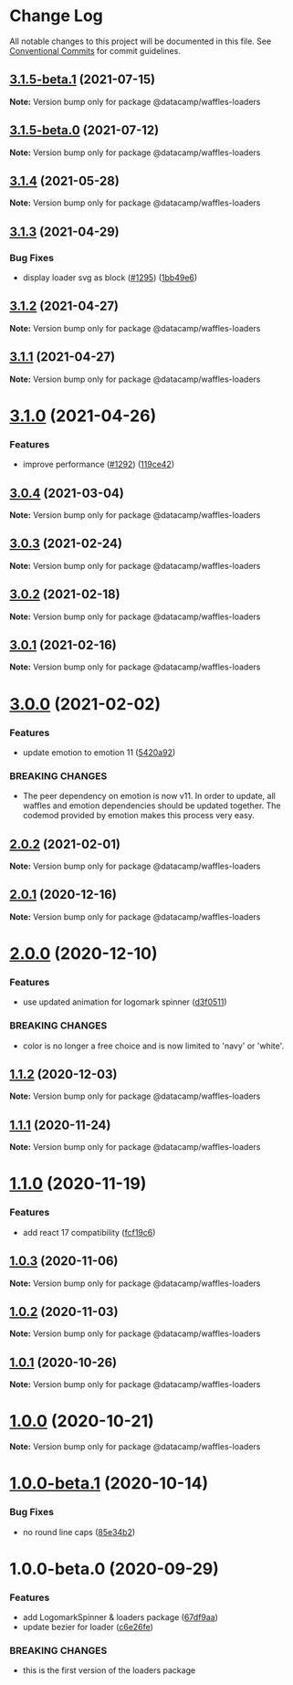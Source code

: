 # Change Log

All notable changes to this project will be documented in this file.
See [Conventional Commits](https://conventionalcommits.org) for commit guidelines.

## [3.1.5-beta.1](https://github.com/datacamp/design-system/compare/@datacamp/waffles-loaders@3.1.5-beta.0...@datacamp/waffles-loaders@3.1.5-beta.1) (2021-07-15)

**Note:** Version bump only for package @datacamp/waffles-loaders





## [3.1.5-beta.0](https://github.com/datacamp/design-system/compare/@datacamp/waffles-loaders@3.1.4...@datacamp/waffles-loaders@3.1.5-beta.0) (2021-07-12)

**Note:** Version bump only for package @datacamp/waffles-loaders





## [3.1.4](https://github.com/datacamp/design-system/compare/@datacamp/waffles-loaders@3.1.3...@datacamp/waffles-loaders@3.1.4) (2021-05-28)

**Note:** Version bump only for package @datacamp/waffles-loaders





## [3.1.3](https://github.com/datacamp/design-system/compare/@datacamp/waffles-loaders@3.1.2...@datacamp/waffles-loaders@3.1.3) (2021-04-29)


### Bug Fixes

* display loader svg as block ([#1295](https://github.com/datacamp/design-system/issues/1295)) ([1bb49e6](https://github.com/datacamp/design-system/commit/1bb49e6))





## [3.1.2](https://github.com/datacamp/design-system/compare/@datacamp/waffles-loaders@3.1.1...@datacamp/waffles-loaders@3.1.2) (2021-04-27)

**Note:** Version bump only for package @datacamp/waffles-loaders





## [3.1.1](https://github.com/datacamp/design-system/compare/@datacamp/waffles-loaders@3.1.0...@datacamp/waffles-loaders@3.1.1) (2021-04-27)

**Note:** Version bump only for package @datacamp/waffles-loaders





# [3.1.0](https://github.com/datacamp/design-system/compare/@datacamp/waffles-loaders@3.0.4...@datacamp/waffles-loaders@3.1.0) (2021-04-26)


### Features

* improve performance ([#1292](https://github.com/datacamp/design-system/issues/1292)) ([119ce42](https://github.com/datacamp/design-system/commit/119ce42))





## [3.0.4](https://github.com/datacamp/design-system/compare/@datacamp/waffles-loaders@3.0.3...@datacamp/waffles-loaders@3.0.4) (2021-03-04)

**Note:** Version bump only for package @datacamp/waffles-loaders





## [3.0.3](https://github.com/datacamp/design-system/compare/@datacamp/waffles-loaders@3.0.2...@datacamp/waffles-loaders@3.0.3) (2021-02-24)

**Note:** Version bump only for package @datacamp/waffles-loaders





## [3.0.2](https://github.com/datacamp/design-system/compare/@datacamp/waffles-loaders@3.0.1...@datacamp/waffles-loaders@3.0.2) (2021-02-18)

**Note:** Version bump only for package @datacamp/waffles-loaders





## [3.0.1](https://github.com/datacamp/design-system/compare/@datacamp/waffles-loaders@3.0.0...@datacamp/waffles-loaders@3.0.1) (2021-02-16)

**Note:** Version bump only for package @datacamp/waffles-loaders





# [3.0.0](https://github.com/datacamp/design-system/compare/@datacamp/waffles-loaders@2.0.2...@datacamp/waffles-loaders@3.0.0) (2021-02-02)


### Features

* update emotion to emotion 11 ([5420a92](https://github.com/datacamp/design-system/commit/5420a92))


### BREAKING CHANGES

* The peer dependency on emotion is now v11. In order to update, all waffles and emotion dependencies should be updated together. The codemod provided by emotion makes this process very easy.





## [2.0.2](https://github.com/datacamp/design-system/compare/@datacamp/waffles-loaders@2.0.1...@datacamp/waffles-loaders@2.0.2) (2021-02-01)

**Note:** Version bump only for package @datacamp/waffles-loaders





## [2.0.1](https://github.com/datacamp/design-system/compare/@datacamp/waffles-loaders@2.0.0...@datacamp/waffles-loaders@2.0.1) (2020-12-16)

**Note:** Version bump only for package @datacamp/waffles-loaders





# [2.0.0](https://github.com/datacamp/design-system/compare/@datacamp/waffles-loaders@1.1.2...@datacamp/waffles-loaders@2.0.0) (2020-12-10)


### Features

* use updated animation for logomark spinner ([d3f0511](https://github.com/datacamp/design-system/commit/d3f0511))


### BREAKING CHANGES

* color is no longer a free choice and is now limited to 'navy' or 'white'.





## [1.1.2](https://github.com/datacamp/design-system/compare/@datacamp/waffles-loaders@1.1.1...@datacamp/waffles-loaders@1.1.2) (2020-12-03)

**Note:** Version bump only for package @datacamp/waffles-loaders





## [1.1.1](https://github.com/datacamp/design-system/compare/@datacamp/waffles-loaders@1.1.0...@datacamp/waffles-loaders@1.1.1) (2020-11-24)

**Note:** Version bump only for package @datacamp/waffles-loaders





# [1.1.0](https://github.com/datacamp/design-system/compare/@datacamp/waffles-loaders@1.0.3...@datacamp/waffles-loaders@1.1.0) (2020-11-19)


### Features

* add react 17 compatibility ([fcf19c6](https://github.com/datacamp/design-system/commit/fcf19c6))





## [1.0.3](https://github.com/datacamp/design-system/compare/@datacamp/waffles-loaders@1.0.2...@datacamp/waffles-loaders@1.0.3) (2020-11-06)

**Note:** Version bump only for package @datacamp/waffles-loaders





## [1.0.2](https://github.com/datacamp/design-system/compare/@datacamp/waffles-loaders@1.0.1...@datacamp/waffles-loaders@1.0.2) (2020-11-03)

**Note:** Version bump only for package @datacamp/waffles-loaders





## [1.0.1](https://github.com/datacamp/design-system/compare/@datacamp/waffles-loaders@1.0.0...@datacamp/waffles-loaders@1.0.1) (2020-10-26)

**Note:** Version bump only for package @datacamp/waffles-loaders





# [1.0.0](https://github.com/datacamp/design-system/compare/@datacamp/waffles-loaders@1.0.0-beta.1...@datacamp/waffles-loaders@1.0.0) (2020-10-21)

**Note:** Version bump only for package @datacamp/waffles-loaders





# [1.0.0-beta.1](https://github.com/datacamp/design-system/compare/@datacamp/waffles-loaders@1.0.0-beta.0...@datacamp/waffles-loaders@1.0.0-beta.1) (2020-10-14)


### Bug Fixes

* no round line caps ([85e34b2](https://github.com/datacamp/design-system/commit/85e34b2))





# 1.0.0-beta.0 (2020-09-29)


### Features

* add LogomarkSpinner & loaders package ([67df9aa](https://github.com/datacamp/design-system/commit/67df9aa))
* update bezier for loader ([c6e26fe](https://github.com/datacamp/design-system/commit/c6e26fe))


### BREAKING CHANGES

* this is the first version of the loaders package
